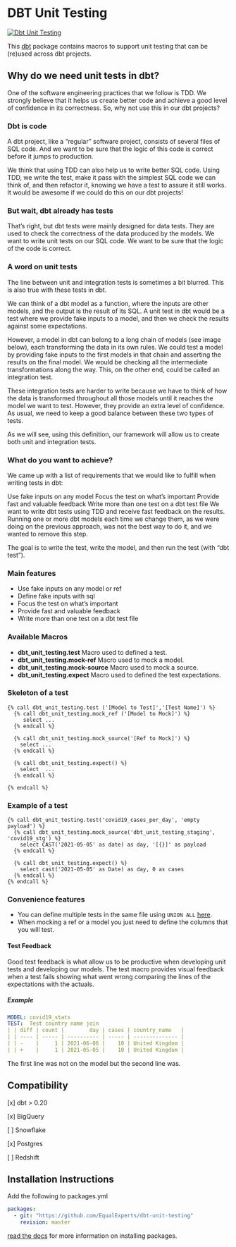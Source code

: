 # DBT Unit Testing

[![Dbt Unit Testing](https://github.com/EqualExperts/dbt-unit-test-demo/actions/workflows/integration_tests.yml/badge.svg)](https://github.com/EqualExperts/dbt-unit-test-demo/actions/workflows/integration_tests.yml)

This [dbt](https://github.com/dbt-labs/dbt) package contains macros to support unit testing that can be (re)used across dbt projects.

## Why do we need unit tests in dbt?

One of the software engineering practices that we follow is TDD. We strongly believe that it helps us create better code and achieve a good level of confidence in its correctness. So, why not use this in our dbt projects?

### Dbt is code

A dbt project, like a “regular” software project, consists of several files of SQL code. And we want to be sure that the logic of this code is correct before it jumps to production.

We think that using TDD can also help us to write better SQL code. Using TDD, we write the test, make it pass with the simplest SQL code we can think of, and then refactor it, knowing we have a test to assure it still works. It would be awesome if we could do this on our dbt projects!

### But wait, dbt already has tests

That’s right, but dbt tests were mainly designed for data tests. They are used to check the correctness of the data produced by the models. We want to write unit tests on our SQL code. We want to be sure that the logic of the code is correct.

### A word on unit tests

The line between unit and integration tests is sometimes a bit blurred. This is also true with these tests in dbt.

We can think of a dbt model as a function, where the inputs are other models, and the output is the result of its SQL. A unit test in dbt would be a test where we provide fake inputs to a model, and then we check the results against some expectations.

However, a model in dbt can belong to a long chain of models (see image below), each transforming the data in its own rules. We could test a model by providing fake inputs to the first models in that chain and asserting the results on the final model. We would be checking all the intermediate transformations along the way. This, on the other end, could be called an integration test.

These integration tests are harder to write because we have to think of how the data is transformed throughout all those models until it reaches the model we want to test. However, they provide an extra level of confidence. As usual, we need to keep a good balance between these two types of tests.

As we will see, using this definition, our framework will allow us to create both unit and integration tests.

### What do you want to achieve?

We came up with a list of requirements that we would like to fulfill when writing tests in dbt:

Use fake inputs on any model
Focus the test on what’s important
Provide fast and valuable feedback
Write more than one test on a dbt test file
We want to write dbt tests using TDD and receive fast feedback on the results. Running one or more dbt models each time we change them, as we were doing on the previous approach, was not the best way to do it, and we wanted to remove this step.

The goal is to write the test, write the model, and then run the test (with “dbt test”).

### Main features

- Use fake inputs on any model or ref
- Define fake inputs with sql
- Focus the test on what’s important
- Provide fast and valuable feedback
- Write more than one test on a dbt test file

### Available Macros

- **dbt_unit_testing.test** Macro used to defined a test.
- **dbt_unit_testing.mock-ref** Macro used to mock a model.
- **dbt_unit_testing.mock-source** Macro used to mock a source.
- **dbt_unit_testing.expect** Macro used to defined the test expectations.

### Skeleton of a test

```jinja
{% call dbt_unit_testing.test ('[Model to Test]','[Test Name]') %}
  {% call dbt_unit_testing.mock_ref ('[Model to Mock]') %}
     select ...
  {% endcall %}
 
  {% call dbt_unit_testing.mock_source('[Ref to Mock]') %}
    select ...
  {% endcall %}

  {% call dbt_unit_testing.expect() %}
    select  ...
  {% endcall %}

{% endcall %}
```

### Example of a test

```jinja
{% call dbt_unit_testing.test('covid19_cases_per_day', 'empty payload') %}
  {% call dbt_unit_testing.mock_source('dbt_unit_testing_staging', 'covid19_stg') %}
    select CAST('2021-05-05' as date) as day, '[{}]' as payload
  {% endcall %}

  {% call dbt_unit_testing.expect() %}
    select cast('2021-05-05' as Date) as day, 0 as cases
  {% endcall %}
{% endcall %}
```

### Convenience features

- You can define multiple tests in the same file using `UNION ALL` [here](data-models/tests/unit/transform/covid_19_cases_per_day.sql).
- When mocking a ref or a model you just need to define the columns that you will test.

#### Test Feedback

Good test feedback is what allow us to be productive when developing unit tests and developing our models.
The test macro provides visual feedback when a test fails showing what went wrong comparing the lines of the expectations with the actuals.

##### Example

```yaml
MODEL: covid19_stats
TEST:  Test country name join
| | diff | count |        day | cases | country_name   |
| | ---- | ----- | ---------- | ----- | -------------- |
| | -    |     1 | 2021-06-06 |    10 | United Kingdom |
| | +    |     1 | 2021-05-05 |    10 | United Kingdom |
```

The first line was not on the model but the second line was.

## Compatibility

[x] dbt > 0.20

[x] BigQuery

[ ] Snowflake

[x] Postgres

[ ] Redshift

## Installation Instructions

Add the following to packages.yml

```yaml
packages:
  - git: "https://github.com/EqualExperts/dbt-unit-testing"
    revision: master
```

[read the docs](https://docs.getdbt.com/docs/package-management) for more information on installing packages.
